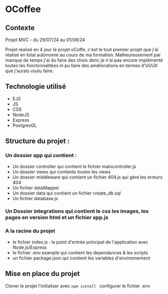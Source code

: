 # OCoffee

## Contexte

Projet MVC - du 29/07/24 au 01/08/24

Projet réalisé en 4 jour le projet oCoffe, c'est le tout premier projet que j'ai réalisé en total autonomie au cours de ma formation. Malheureusement par manque de temps j'ai du faire des choix donc je n'ai pas encore implémenté toutes les fonctonnalitées ni pu faire des améliorations en termes  d'UI/UX que j'aurais voulu faire.


## Technologie utilisé 
- EJS
- JS
- CSS
- NodeJS
- Express
- PostgresQL
  
## Structure du projet :

### Un dossier app qui contient :
- Un dossier controller qui contient le fichier maincontroller.js
- Un dossier views qui contients toutes les views
- Un dossier middleware qui contient un fichier 404.js qui gère les erreurs 404
- Un fichier dataMapper
- Un dossier data qui contient un fichier create_db.sql
- Un fichier database.js

### Un Dossier integrations qui contient le css les images, les pages en version html et un fichier app.js

### A la racine du projet

- le fichier index.js : le point d'entrée principal de l'application avec Node.js/Express
- le fichier .env.example qui contient les dependances & les scripts 
- un fichier package.json qui contient les variables d'environnement


## Mise en place du projet


Cloner le projet l'initialiser avec ```npm install ```  configurer le fichier .env 

